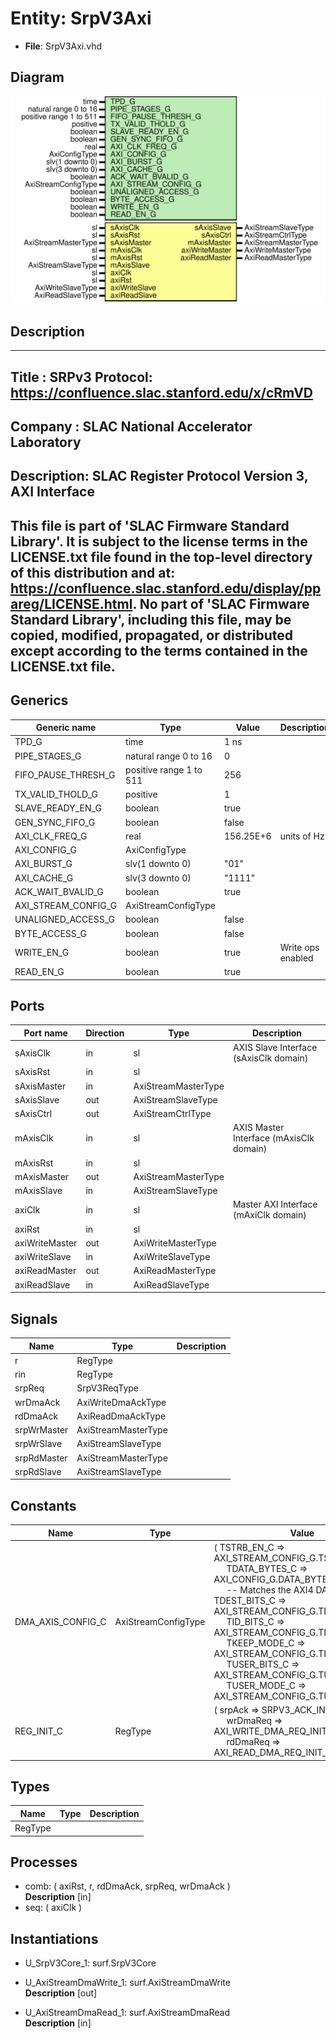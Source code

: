 # Entity: SrpV3Axi

- **File**: SrpV3Axi.vhd
## Diagram

![Diagram](SrpV3Axi.svg "Diagram")
## Description

-----------------------------------------------------------------------------
 Title      : SRPv3 Protocol: https://confluence.slac.stanford.edu/x/cRmVD
-----------------------------------------------------------------------------
 Company    : SLAC National Accelerator Laboratory
-----------------------------------------------------------------------------
 Description: SLAC Register Protocol Version 3, AXI Interface
-----------------------------------------------------------------------------
 This file is part of 'SLAC Firmware Standard Library'.
 It is subject to the license terms in the LICENSE.txt file found in the
 top-level directory of this distribution and at:
    https://confluence.slac.stanford.edu/display/ppareg/LICENSE.html.
 No part of 'SLAC Firmware Standard Library', including this file,
 may be copied, modified, propagated, or distributed except according to
 the terms contained in the LICENSE.txt file.
-----------------------------------------------------------------------------
## Generics

| Generic name        | Type                    | Value     | Description        |
| ------------------- | ----------------------- | --------- | ------------------ |
| TPD_G               | time                    | 1 ns      |                    |
| PIPE_STAGES_G       | natural range 0 to 16   | 0         |                    |
| FIFO_PAUSE_THRESH_G | positive range 1 to 511 | 256       |                    |
| TX_VALID_THOLD_G    | positive                | 1         |                    |
| SLAVE_READY_EN_G    | boolean                 | true      |                    |
| GEN_SYNC_FIFO_G     | boolean                 | false     |                    |
| AXI_CLK_FREQ_G      | real                    | 156.25E+6 |  units of Hz       |
| AXI_CONFIG_G        | AxiConfigType           |           |                    |
| AXI_BURST_G         | slv(1 downto 0)         | "01"      |                    |
| AXI_CACHE_G         | slv(3 downto 0)         | "1111"    |                    |
| ACK_WAIT_BVALID_G   | boolean                 | true      |                    |
| AXI_STREAM_CONFIG_G | AxiStreamConfigType     |           |                    |
| UNALIGNED_ACCESS_G  | boolean                 | false     |                    |
| BYTE_ACCESS_G       | boolean                 | false     |                    |
| WRITE_EN_G          | boolean                 | true      |  Write ops enabled |
| READ_EN_G           | boolean                 | true      |                    |
## Ports

| Port name      | Direction | Type                | Description                             |
| -------------- | --------- | ------------------- | --------------------------------------- |
| sAxisClk       | in        | sl                  | AXIS Slave Interface (sAxisClk domain)  |
| sAxisRst       | in        | sl                  |                                         |
| sAxisMaster    | in        | AxiStreamMasterType |                                         |
| sAxisSlave     | out       | AxiStreamSlaveType  |                                         |
| sAxisCtrl      | out       | AxiStreamCtrlType   |                                         |
| mAxisClk       | in        | sl                  | AXIS Master Interface (mAxisClk domain) |
| mAxisRst       | in        | sl                  |                                         |
| mAxisMaster    | out       | AxiStreamMasterType |                                         |
| mAxisSlave     | in        | AxiStreamSlaveType  |                                         |
| axiClk         | in        | sl                  | Master AXI Interface  (mAxiClk domain)  |
| axiRst         | in        | sl                  |                                         |
| axiWriteMaster | out       | AxiWriteMasterType  |                                         |
| axiWriteSlave  | in        | AxiWriteSlaveType   |                                         |
| axiReadMaster  | out       | AxiReadMasterType   |                                         |
| axiReadSlave   | in        | AxiReadSlaveType    |                                         |
## Signals

| Name        | Type                | Description |
| ----------- | ------------------- | ----------- |
| r           | RegType             |             |
| rin         | RegType             |             |
| srpReq      | SrpV3ReqType        |             |
| wrDmaAck    | AxiWriteDmaAckType  |             |
| rdDmaAck    | AxiReadDmaAckType   |             |
| srpWrMaster | AxiStreamMasterType |             |
| srpWrSlave  | AxiStreamSlaveType  |             |
| srpRdMaster | AxiStreamMasterType |             |
| srpRdSlave  | AxiStreamSlaveType  |             |
## Constants

| Name              | Type                | Value                                                                                                                                                                                                                                                                                                                                                                                                                                                                                                                                                                                                                                                          | Description |
| ----------------- | ------------------- | -------------------------------------------------------------------------------------------------------------------------------------------------------------------------------------------------------------------------------------------------------------------------------------------------------------------------------------------------------------------------------------------------------------------------------------------------------------------------------------------------------------------------------------------------------------------------------------------------------------------------------------------------------------- | ----------- |
| DMA_AXIS_CONFIG_C | AxiStreamConfigType |  (       TSTRB_EN_C    => AXI_STREAM_CONFIG_G.TSTRB_EN_C,<br><span style="padding-left:20px">       TDATA_BYTES_C => AXI_CONFIG_G.DATA_BYTES_C,<br><span style="padding-left:20px">  -- Matches the AXI4 DATA width       TDEST_BITS_C  => AXI_STREAM_CONFIG_G.TDEST_BITS_C,<br><span style="padding-left:20px">       TID_BITS_C    => AXI_STREAM_CONFIG_G.TID_BITS_C,<br><span style="padding-left:20px">       TKEEP_MODE_C  => AXI_STREAM_CONFIG_G.TKEEP_MODE_C,<br><span style="padding-left:20px">       TUSER_BITS_C  => AXI_STREAM_CONFIG_G.TUSER_BITS_C,<br><span style="padding-left:20px">       TUSER_MODE_C  => AXI_STREAM_CONFIG_G.TUSER_MODE_C) |             |
| REG_INIT_C        | RegType             |  (       srpAck   => SRPV3_ACK_INIT_C,<br><span style="padding-left:20px">       wrDmaReq => AXI_WRITE_DMA_REQ_INIT_C,<br><span style="padding-left:20px">       rdDmaReq => AXI_READ_DMA_REQ_INIT_C)                                                                                                                                                                                                                                                                                                                                                                                                                                                          |             |
## Types

| Name    | Type | Description |
| ------- | ---- | ----------- |
| RegType |      |             |
## Processes
- comb: ( axiRst, r, rdDmaAck, srpReq, wrDmaAck )
</br>**Description**
 [in] 
- seq: ( axiClk )
## Instantiations

- U_SrpV3Core_1: surf.SrpV3Core
- U_AxiStreamDmaWrite_1: surf.AxiStreamDmaWrite
</br>**Description**
 [out]

- U_AxiStreamDmaRead_1: surf.AxiStreamDmaRead
</br>**Description**
 [in]

